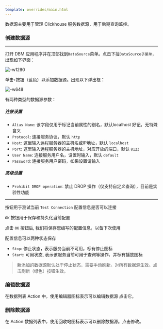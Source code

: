 ```yaml
---
template: overrides/main.html
---
```


数据源主要用于管理 Clickhouse 服务数据源，用于后期查询监控。

### 创建数据源

---
打开 DBM 应用程序并在顶部找到`DataSource`菜单。点击下拉`DataSource子菜单`，出现如下界面：

![-w1280](http://downloads.edurt.io/images/20210813/16287936723069-16287936892327.jpg)

单击`+`按钮（蓝色）以添加数据源。出现以下弹出框：

![-w648](http://downloads.edurt.io/images/20210813/16287938888381-16287938950497.jpg)

有两种类型的数据源参数：

##### 连接设置

- `Alias Name`: 该字段仅用于标记当前属性的别名，默认localhost 好记，无特殊含义
- `Protocol`: 连接服务协议，默认 `http`
- `Host`: 这里输入远程服务器的主机名或IP地址，默认 `localhost`
- `Port`: 这里输入远程服务器的主机地址，对应开放的端口，默认 `8123`
- `User Name`: 连接服务用户名，设置时输入，默认 `default`
- `Password`: 连接服务用户密码，如果设置请输入

##### 高级设置

- `Prohibit DROP operation`: 禁止 DROP 操作（仅支持自定义查询），目前是实验性功能

---
按钮用于测试当前 `Test Connection` 配置信息是否可以连接

`OK` 按钮用于保存和持久化当前配置

点击 `OK` 按钮后, 我们将保存您编写的配置信息，以备下次使用

配置信息可以两种状态保存

- `Stop`: 停止状态，表示服务当前不可用，标有停止图标
- `Start`: 可用状态, 表示该服务当前可用于查询等操作，并标有播放图标

> 新添加的数据源默认处于停止状态，需要手动刷新。对所有数据源生效。点击刷新（绿色）按钮生效。

### 编辑数据源

在数据列表 Action 中，使用编辑器图标表示可以编辑数据源 点击它。

### 删除数据源

在 Action 数据列表中，使用回收站图标表示可以删除数据源。点击修改。
